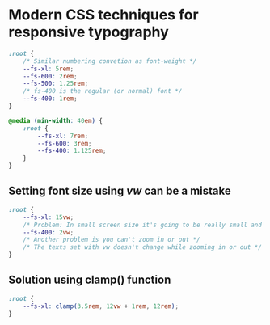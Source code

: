 # Modern CSS techniques for responsive typography

```css
:root {
	/* Similar numbering convetion as font-weight */
	--fs-xl: 5rem;
	--fs-600: 2rem;
	--fs-500: 1.25rem;
	/* fs-400 is the regular (or normal) font */
	--fs-400: 1rem;
}

@media (min-width: 40em) {
	:root {
		--fs-xl: 7rem;
		--fs-600: 3rem;
		--fs-400: 1.125rem;
	}
}
```

## Setting font size using _vw_ can be a mistake

```css
:root {
	--fs-xl: 15vw;
	/* Problem: In small screen size it's going to be really small and for ultra wide monitor, the font size will be extremely large */
	--fs-400: 2vw;
	/* Another problem is you can't zoom in or out */
	/* The texts set with vw doesn't change while zooming in or out */
}
```

## Solution using **clamp()** function

```css
:root {
	--fs-xl: clamp(3.5rem, 12vw + 1rem, 12rem);
}
```
